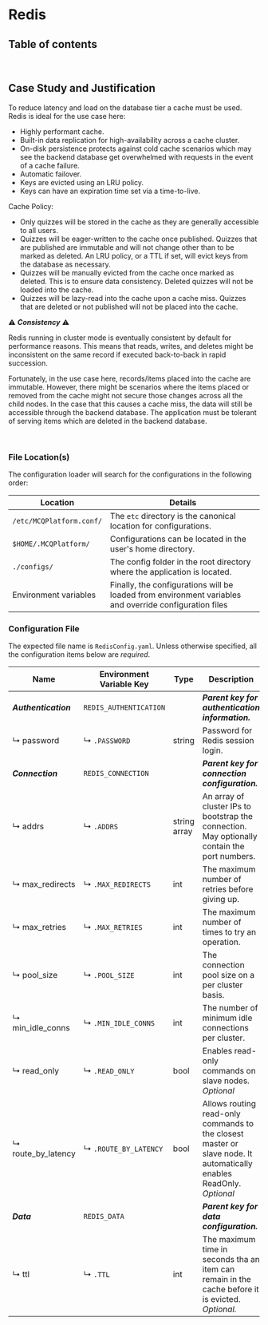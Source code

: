 # Redis

## Table of contents


<br/>

## Case Study and Justification

To reduce latency and load on the database tier a cache must be used. Redis is ideal for the use case here:
* Highly performant cache.
* Built-in data replication for high-availability across a cache cluster.
* On-disk persistence protects against cold cache scenarios which may see the backend database get overwhelmed with
  requests in the event of a cache failure.
* Automatic failover.
* Keys are evicted using an LRU policy.
* Keys can have an expiration time set via a time-to-live.

Cache Policy:
* Only quizzes will be stored in the cache as they are generally accessible to all users.
* Quizzes will be eager-written to the cache once published. Quizzes that are published are immutable and will not change
  other than to be marked as deleted. An LRU policy, or a TTL if set, will evict keys from the database as necessary.
* Quizzes will be manually evicted from the cache once marked as deleted. This is to ensure data consistency. Deleted
  quizzes will not be loaded into the cache.
* Quizzes will be lazy-read into the cache upon a cache miss. Quizzes that are deleted or not published will not be
  placed into the cache.

:warning: **_Consistency_** :warning:

Redis running in cluster mode is eventually consistent by default for performance reasons. This means that reads, writes,
and deletes might be inconsistent on the same record if executed back-to-back in rapid succession.

Fortunately, in the use case here, records/items placed into the cache are immutable. However, there might be scenarios
where the items placed or removed from the cache might not secure those changes across all the child nodes. In the case
that this causes a cache miss, the data will still be accessible through the backend database. The application must be
tolerant of serving items which are deleted in the backend database.

<br/>

### File Location(s)

The configuration loader will search for the configurations in the following order:

| Location                 | Details                                                                                                |
|--------------------------|--------------------------------------------------------------------------------------------------------|
| `/etc/MCQPlatform.conf/` | The `etc` directory is the canonical location for configurations.                                      |
| `$HOME/.MCQPlatform/`    | Configurations can be located in the user's home directory.                                            |
| `./configs/`             | The config folder in the root directory where the application is located.                              |
| Environment variables    | Finally, the configurations will be loaded from environment variables and override configuration files |

### Configuration File

The expected file name is `RedisConfig.yaml`. Unless otherwise specified, all the configuration items below are _required_.

| Name                 | Environment Variable Key | Type         | Description                                                                                                          |
|----------------------|--------------------------|--------------|----------------------------------------------------------------------------------------------------------------------|
| **_Authentication_** | `REDIS_AUTHENTICATION`   |              | **_Parent key for authentication information._**                                                                     |
| ↳ password           | ↳ `.PASSWORD`            | string       | Password for Redis session login.                                                                                    |
| **_Connection_**     | `REDIS_CONNECTION`       |              | **_Parent key for connection configuration._**                                                                       |
| ↳ addrs              | ↳ `.ADDRS`               | string array | An array of cluster IPs to bootstrap the connection. May optionally contain the port numbers.                        |
| ↳ max_redirects      | ↳ `.MAX_REDIRECTS`       | int          | The maximum number of retries before giving up.                                                                      |
| ↳ max_retries        | ↳ `.MAX_RETRIES`         | int          | The maximum number of times to try an operation.                                                                     |
| ↳ pool_size          | ↳ `.POOL_SIZE`           | int          | The connection pool size on a per cluster basis.                                                                     |
| ↳ min_idle_conns     | ↳ `.MIN_IDLE_CONNS`      | int          | The number of minimum idle connections per cluster.                                                                  |
| ↳ read_only          | ↳ `.READ_ONLY`           | bool         | Enables read-only commands on slave nodes. _Optional_                                                                |
| ↳ route_by_latency   | ↳ `.ROUTE_BY_LATENCY`    | bool         | Allows routing read-only commands to the closest master or slave node. It automatically enables ReadOnly. _Optional_ |
| **_Data_**           | `REDIS_DATA`             |              | **_Parent key for data configuration._**                                                                             |
| ↳ ttl                | ↳ `.TTL`                 | int          | The maximum time in seconds tha an item can remain in the cache before it is evicted. _Optional._                    |
